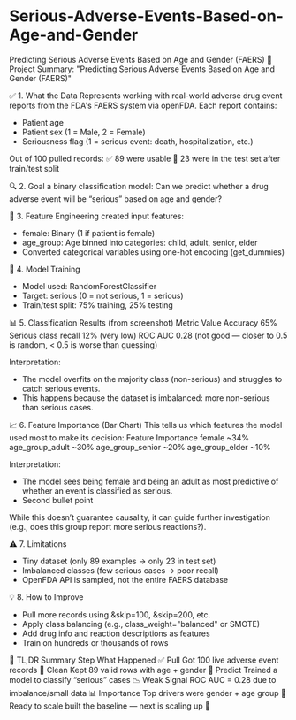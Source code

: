 # Serious-Adverse-Events-Based-on-Age-and-Gender
Predicting Serious Adverse Events Based on Age and Gender (FAERS)
🧠 Project Summary:
"Predicting Serious Adverse Events Based on Age and Gender (FAERS)"

✅ 1. What the Data Represents
working with real-world adverse drug event reports from the FDA's FAERS system via openFDA.
Each report contains:
* Patient age
* Patient sex (1 = Male, 2 = Female)
* Seriousness flag (1 = serious event: death, hospitalization, etc.)

Out of 100 pulled records:
✅ 89 were usable
🔀 23 were in the test set after train/test split

🔍 2. Goal
a binary classification model:
Can we predict whether a drug adverse event will be “serious” based on age and gender?

🧹 3. Feature Engineering
created input features:
* female: Binary (1 if patient is female)
* age_group: Age binned into categories: child, adult, senior, elder
* Converted categorical variables using one-hot encoding (get_dummies)

🧪 4. Model Training
* Model used: RandomForestClassifier
* Target: serious (0 = not serious, 1 = serious)
* Train/test split: 75% training, 25% testing

📊 5. Classification Results (from screenshot)
Metric    Value
Accuracy    65%
Serious class recall    12% (very low)
ROC AUC    0.28 (not good — closer to 0.5 is random, < 0.5 is worse than guessing)

Interpretation:
* The model overfits on the majority class (non-serious) and struggles to catch serious events.
* This happens because the dataset is imbalanced: more non-serious than serious cases.

📈 6. Feature Importance (Bar Chart)
This tells us which features the model used most to make its decision:
Feature    Importance
female    ~34%
age_group_adult    ~30%
age_group_senior    ~20%
age_group_elder    ~10%

Interpretation:
* The model sees being female and being an adult as most predictive of whether an event is classified as serious.
* Second bullet point

While this doesn’t guarantee causality, it can guide further investigation (e.g., does this group report more serious reactions?).

⚠️ 7. Limitations
* Tiny dataset (only 89 examples → only 23 in test set)
* Imbalanced classes (few serious cases → poor recall)
* OpenFDA API is sampled, not the entire FAERS database

💡 8. How to Improve
* Pull more records using &skip=100, &skip=200, etc.
* Apply class balancing (e.g., class_weight="balanced" or SMOTE)
* Add drug info and reaction descriptions as features
* Train on hundreds or thousands of rows

🧭 TL;DR Summary
Step          What Happened
✅ Pull    Got 100 live adverse event records
🧼 Clean    Kept 89 valid rows with age + gender
🧠 Predict    Trained a model to classify “serious” cases
📉 Weak Signal    ROC AUC = 0.28 due to imbalance/small data
📊 Importance    Top drivers were gender + age group
🚀 Ready to scale    built the baseline — next is scaling up 🚀


